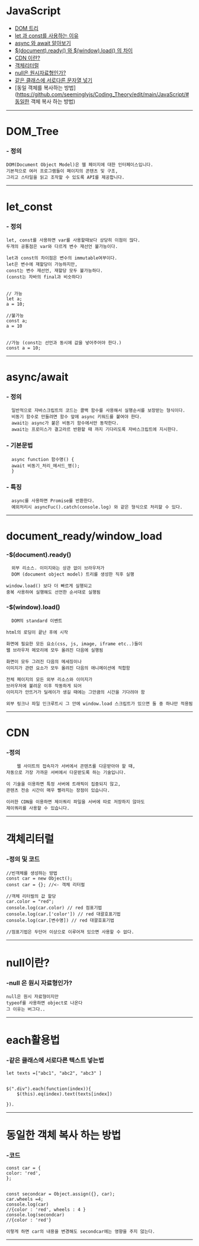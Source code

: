 # JavaScript
- [DOM 트리](https://github.com/seeminglyjs/Coding_Theory/edit/main/JavaScript/#DOM_Tree)
- [let 과 const를 사용하는 이유](https://github.com/seeminglyjs/Coding_Theory/edit/main/JavaScript/#let_const)
- [async 와 await 알아보기 ](https://github.com/seeminglyjs/Coding_Theory/edit/main/JavaScript/#async/await)
- [$(document).ready() 와 $(window).load() 의 차이](https://github.com/seeminglyjs/Coding_Theory/edit/main/JavaScript/#document_ready/window_load)
- [CDN 이란?](https://github.com/seeminglyjs/Coding_Theory/edit/main/JavaScript/#CDN)
- [객체리터럴](https://github.com/seeminglyjs/Coding_Theory/edit/main/JavaScript/#객체리터럴)
- [null은 원시자료형인가?](https://github.com/seeminglyjs/Coding_Theory/edit/main/JavaScript/#null이란?)
- [같은 클래스에 서로다른 문자열 넣기](https://github.com/seeminglyjs/Coding_Theory/edit/main/JavaScript/#each활용법)
- [동일 객체를 복사하는 방법](https://github.com/seeminglyjs/Coding_Theory/edit/main/JavaScript/#동일한 객체 복사 하는 방법)
---
# DOM_Tree

###    - 정의
     
	DOM(Document Object Model)은 웹 페이지에 대한 인터페이스입니다. 
	기본적으로 여러 프로그램들이 페이지의 콘텐츠 및 구조, 
	그리고 스타일을 읽고 조작할 수 있도록 API를 제공합니다. 

---    

# let_const

###    - 정의
     
	let, const를 사용하면 var를 사용할때보다 상당히 이점이 많다.
	두개의 공통점은 var와 다르게 변수 재선언 불가능이다.

	let과 const의 차이점은 변수의 immutable여부이다.
	let은 변수에 재할당이 가능하지만,
	const는 변수 재선언, 재할당 모두 불가능하다.
	(const는 자바의 final과 비슷하다)


	// 가능
	let a;
	a = 10;

	//불가능
	const a;
	a = 10


	//가능 (const는 선언과 동시에 값을 넣어주어야 한다.)
	const a = 10;

--- 

# async/await

###    - 정의
     
      일반적으로 자바스크립트의 코드는 콜백 함수를 사용해서 실행순서를 보장받는 형식이다.
      비동기 함수로 만들려면 함수 앞에 async 키워드를 붙여야 한다.
      await는 async가 붙은 비동기 함수에서만 동작한다.
      await는 프로미스가 결고라르 반환할 때 까지 기다리도록 자바스크립트에 지시한다.
    
###    - 기본문법
      
      async function 함수명() {
      await 비동기_처리_메서드_명();
      }
    
###    - 특징 
      
      async를 사용하면 Promise를 반환한다.
      예외처리시 asyncFuc().catch(console.log) 와 같은 형식으로 처리할 수 있다.

---

# document_ready/window_load

###   -$(document).ready()
      
      외부 리소스. 이미지와는 상관 없이 브라우저가 
      DOM (document object model) 트리를 생성한 직후 실행

	window.load() 보다 더 빠르게 실행되고 
	중복 사용하여 실행해도 선언한 순서대로 실행됨

###   -$(window).load()
      
      DOM의 standard 이벤트

	html의 로딩이 끝난 후에 시작

	화면에 필요한 모든 요소(css, js, image, iframe etc..)들이 
	웹 브라우저 메모리에 모두 올려진 다음에 실행됨

	화면이 모두 그려진 다음의 메세징이나 
	이미지가 관련 요소가 모두 올려진 다음의 애니메이션에 적합함

	전체 페이지의 모든 외부 리소스와 이미지가 
	브러우저에 불려운 이후 작동하게 되어 
	이미지가 안뜨거가 딜레이가 생길 때에는 그만큼의 시간을 기다려야 함

	외부 링크나 파일 인크루트시 그 안에 window.load 스크립트가 있으면 둘 중 하나만 적용됨
      
 ---
      
# CDN

###   -정의
      
      	웹 사이트의 접속자가 서버에서 콘텐츠를 다운받아야 할 때, 
	자동으로 가장 가까운 서버에서 다운받도록 하는 기술입니다.

	이 기술을 이용하면 특정 서버에 트래픽이 집중되지 않고, 
	콘텐츠 전송 시간이 매우 빨라지는 장점이 있습니다.

	이러한 CDN을 이용하면 제이쿼리 파일을 서버에 따로 저장하지 않아도 
	제이쿼리를 사용할 수 있습니다.
            
 ---
 
# 객체리터럴

###   -정의 및 코드
      
	//빈객체를 생성하는 방법
	const car = new Object();
	const car = {}; //<- 객체 리터럴

	//객체 리터럴의 값 할당
	car.color = "red";
	console.log(car.color) // red 점표기법
	console.log(car.['color']) // red 대괄호표기법
	console.log(car.[변수명]) // red 대괄호표기법

	//점표기법은 두단어 이상으로 이루어져 있으면 사용할 수 없다.
            
 ---


# null이란?

###   -null 은 원시 자료형인가?
      
	null은 원시 자료형이지만 
	typeof를 사용하면 object로 나온다
	그 이유는 버그다..
            
 ---
      
# each활용법

###   -같은 클래스에 서로다른 텍스트 넣는법

	let texts =["abc1", "abc2", "abc3" ]


	$(".div").each(function(index)){
		$(this).eq(index).text(texts[index])

	}).
            
 ---
 
# 동일한 객체 복사 하는 방법

###   -코드

	const car = {
	color: 'red',
	};


	const secondcar = Object.assign({}, car);
	car.wheels =4;
	console.log(car)
	//{color : 'red', wheels : 4 }
	console.log(secondcar)
	//{color : 'red'}

	이렇게 하면 car의 내용을 변경해도 secondcar에는 영향을 주지 않는다.
            
 ---
